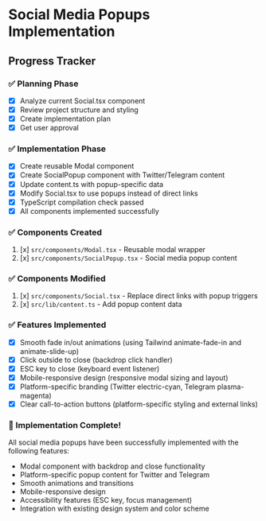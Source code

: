 # Social Media Popups Implementation

## Progress Tracker

### ✅ Planning Phase
- [x] Analyze current Social.tsx component
- [x] Review project structure and styling
- [x] Create implementation plan
- [x] Get user approval

### ✅ Implementation Phase
- [x] Create reusable Modal component
- [x] Create SocialPopup component with Twitter/Telegram content
- [x] Update content.ts with popup-specific data
- [x] Modify Social.tsx to use popups instead of direct links
- [x] TypeScript compilation check passed
- [x] All components implemented successfully

### ✅ Components Created
1. [x] `src/components/Modal.tsx` - Reusable modal wrapper
2. [x] `src/components/SocialPopup.tsx` - Social media popup content

### ✅ Components Modified
1. [x] `src/components/Social.tsx` - Replace direct links with popup triggers
2. [x] `src/lib/content.ts` - Add popup content data

### ✅ Features Implemented
- [x] Smooth fade in/out animations (using Tailwind animate-fade-in and animate-slide-up)
- [x] Click outside to close (backdrop click handler)
- [x] ESC key to close (keyboard event listener)
- [x] Mobile-responsive design (responsive modal sizing and layout)
- [x] Platform-specific branding (Twitter electric-cyan, Telegram plasma-magenta)
- [x] Clear call-to-action buttons (platform-specific styling and external links)

### 🎉 Implementation Complete!
All social media popups have been successfully implemented with the following features:
- Modal component with backdrop and close functionality
- Platform-specific popup content for Twitter and Telegram
- Smooth animations and transitions
- Mobile-responsive design
- Accessibility features (ESC key, focus management)
- Integration with existing design system and color scheme
